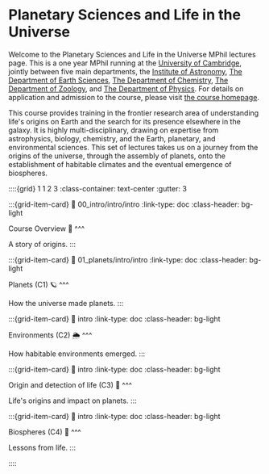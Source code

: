# Planetary Sciences and Life in the Universe

Welcome to the Planetary Sciences and Life in the Universe MPhil lectures page.  This is a one year MPhil running at the [University of Cambridge](https://www.cam.ac.uk), jointly between five main departments, the [Institute of Astronomy](https://www.ast.cam.ac.uk), [The Department of Earth Sciences](https://www.esc.cam.ac.uk), [The Department of Chemistry](https://www.ch.cam.ac.uk), [The Department of Zoology](https://www.zoo.cam.ac.uk), and [The Department of Physics](https://www.phy.cam.ac.uk).  For details on application and admission to the course, please visit [the course homepage](https://www.pslu.masters.cam.ac.uk).

This course provides training in the frontier research area of understanding life's origins on Earth and the search for its presence elsewhere in the galaxy.  It is highly multi-disciplinary, drawing on expertise from astrophysics, biology, chemistry, and the Earth, planetary, and environmental sciences.  This set of lectures takes us on a journey from the origins of the universe, through the assembly of planets, onto the establishment of habitable climates and the eventual emergence of biospheres.  

::::{grid} 1 1 2 3
:class-container: text-center
:gutter: 3

:::{grid-item-card}
:link: 00_intro/intro/intro
:link-type: doc
:class-header: bg-light

Course Overview 🧭
^^^

A story of origins.
:::

:::{grid-item-card}
:link: 01_planets/intro/intro
:link-type: doc
:class-header: bg-light

Planets (C1) 🪐
^^^

How the universe made planets.
:::

:::{grid-item-card}
:link: intro
:link-type: doc
:class-header: bg-light

Environments (C2) 🌦
^^^

How habitable environments emerged.
:::

:::{grid-item-card}
:link: intro
:link-type: doc
:class-header: bg-light

Origin and detection of life (C3) 🧬
^^^

Life's origins and impact on planets.
:::

:::{grid-item-card}
:link: intro
:link-type: doc
:class-header: bg-light

Biospheres (C4) 🦕
^^^

Lessons from life.
:::

::::